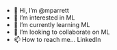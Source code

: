 - 👋 Hi, I’m @mparrett
- 👀 I’m interested in ML
- 🌱 I’m currently learning ML
- 💞️ I’m looking to collaborate on ML
- 📫 How to reach me... LinkedIn

<!---
mparrett/mparrett is a ✨ special ✨ repository because its `README.md` (this file) appears on your GitHub profile.
You can click the Preview link to take a look at your changes.
--->
